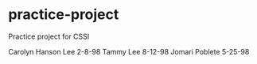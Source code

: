 # practice-project
Practice project for CSSI

Carolyn Hanson Lee 2-8-98
Tammy Lee 8-12-98
Jomari Poblete 5-25-98
